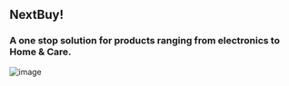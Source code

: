 
## NextBuy!
### A one stop solution for products ranging from electronics to Home & Care.


![image](https://user-images.githubusercontent.com/72264176/230092225-37450275-7a32-494c-ac71-4f07f221ced8.png)
